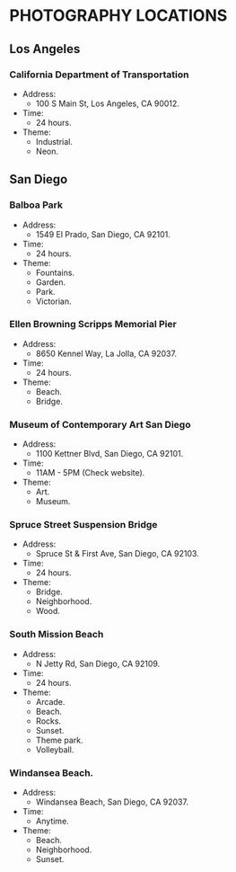 # PHOTOGRAPHY LOCATIONS

## Los Angeles

### California Department of Transportation

- Address:
  - 100 S Main St, Los Angeles, CA 90012.
- Time:
  - 24 hours.
- Theme:
  - Industrial.
  - Neon.

## San Diego

### Balboa Park

- Address:
  - 1549 El Prado, San Diego, CA 92101.
- Time:
  - 24 hours.
- Theme:
  - Fountains.
  - Garden.
  - Park.
  - Victorian.

### Ellen Browning Scripps Memorial Pier

- Address:
  - 8650 Kennel Way, La Jolla, CA 92037.
- Time:
  - 24 hours.
- Theme:
  - Beach.
  - Bridge.

### Museum of Contemporary Art San Diego

- Address:
  - 1100 Kettner Blvd, San Diego, CA 92101.
- Time:
  - 11AM - 5PM (Check website).
- Theme:
  - Art.
  - Museum.

### Spruce Street Suspension Bridge

- Address:
  - Spruce St & First Ave, San Diego, CA 92103.
- Time:
  - 24 hours.
- Theme:
  - Bridge.
  - Neighborhood.
  - Wood.

### South Mission Beach

- Address:
  - N Jetty Rd, San Diego, CA 92109.
- Time:
  - 24 hours.
- Theme:
  - Arcade.
  - Beach.
  - Rocks.
  - Sunset.
  - Theme park.
  - Volleyball.

### Windansea Beach.

- Address:
  - Windansea Beach, San Diego, CA 92037.
- Time:
  - Anytime.
- Theme:
  - Beach.
  - Neighborhood.
  - Sunset.
